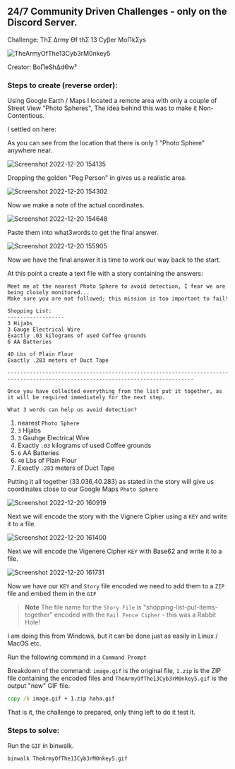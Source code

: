 ## 24/7 Community Driven Challenges - only on the Discord Server.

Challenge: ThƩ Δrmɏ ϴf thƩ 13 Cyβer MoΠkƩys

![TheArmyOfThe13Cyb3rM0nkey5](https://user-images.githubusercontent.com/117080369/208705547-1d23bbfd-256f-4053-a179-fb44974ad29c.gif)

Creator: BoΠeShΔdϴw³

### Steps to create (reverse order):

Using Google Earth / Maps I located a remote area with only a couple of Street View "Photo Spheres", The idea behind this was to make it Non-Contentious.

I settled on here:

As you can see from the location that there is only 1 "Photo Sphere" anywhere near.

![Screenshot 2022-12-20 154135](https://user-images.githubusercontent.com/117080369/208706713-20eb190d-4f2e-4318-9f69-16f3d9a38319.png)

Dropping the golden "Peg Person" in gives us a realistic area.

![Screenshot 2022-12-20 154302](https://user-images.githubusercontent.com/117080369/208707346-23db1773-55e0-407a-bf08-b34291ab62ec.png)

Now we make a note of the actual coordinates.

![Screenshot 2022-12-20 154648](https://user-images.githubusercontent.com/117080369/208707933-ae3dcc19-942a-41e0-a184-4289483b07d4.png)

Paste them into what3words to get the final answer.

![Screenshot 2022-12-20 155905](https://user-images.githubusercontent.com/117080369/208710630-ed0a5fbc-6ff6-47b5-8533-059c06c4824e.png)

Now we have the final answer it is time to work our way back to the start.

At this point a create a text file with a story containing the answers:
```
Meet me at the nearest Photo Sphere to avoid detection, I fear we are being closely monitored...
Make sure you are not followed; this mission is too important to fail!

Shopping List:
------------------
3 Hijabs
3 Gauge Electrical Wire 
Exactly .03 kilograms of used Coffee grounds
6 AA Batteries

40 Lbs of Plain Flour
Exactly .283 meters of Duct Tape

---------------------------------------------------------------------------------------------------------------------------------

Once you have collected everything from the list put it together, as it will be required immediately for the next step.

What 3 words can help us avoid detection?
```

1. nearest `Photo Sphere`
2. `3` Hijabs
3. `3` Gauhge Electrical Wire
4. Exactly `.03` kilograms of used Coffee grounds
5. `6` AA Batteries
6. `40` Lbs of Plain Flour
7. Exactly `.283` meters of Duct Tape

Putting it all together (33.036,40.283) as stated in the story will give us coordinates close to our Google Maps `Photo Sphere` 

![Screenshot 2022-12-20 160919](https://user-images.githubusercontent.com/117080369/208712886-2b2106f1-3220-4a95-a327-9ec751eb55c8.png)

Next we will encode the story with the Vignere Cipher using a `KEY` and write it to a file.

![Screenshot 2022-12-20 161400](https://user-images.githubusercontent.com/117080369/208713794-c1f7650c-1150-4754-8cbb-6d55dff6de3a.png)

Next we will encode the Vigenere Cipher `KEY` with Base62 and write it to a file.

![Screenshot 2022-12-20 161731](https://user-images.githubusercontent.com/117080369/208714424-42b221e7-136f-46f0-b900-3fdd72c4258f.png)

Now we have our `KEY` and `Story` file encoded we need to add them to a `ZIP` file and embed them in the `GIF`

> __Note__ The file name for the `Story File` is "shopping-list-put-items-together" encoded with the `Rail Fence Cipher` - this was a Rabbit Hole!

I am doing this from Windows, but it can be done just as easily in Linux / MacOS etc.

Run the following command in a `Command Prompt` 

Breakdown of the command: `image.gif` is the original file, `1.zip` is the ZIP file containing the encoded files and `TheArmyOfThe13Cyb3rM0nkey5.gif` is the output "new" GIF file.

```cmd
copy /b image.gif + 1.zip haha.gif
```

That is it, the challenge to prepared, only thing left to do it test it.

### Steps to solve:

Run the `GIF` in binwalk.

```bash
binwalk TheArmyOfThe13Cyb3rM0nkey5.gif
```

